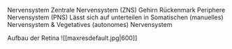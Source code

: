 Nervensystem
	Zentrale Nervensystem (ZNS)
		Gehirn
		Rückenmark
	Periphere Nervensystem (PNS)
Lässt sich auf unterteilen in Somatischen (manuelles) Nervensystem & Vegetatives (autonomes) Nervensystem

Aufbau der Retina
![[maxresdefault.jpg|600]]

